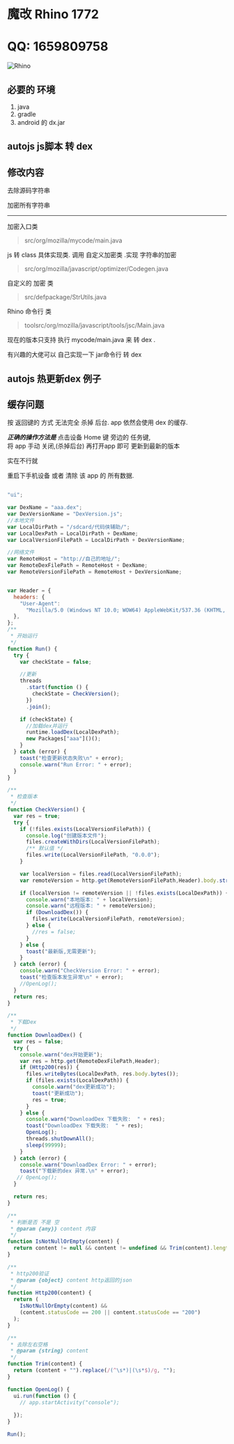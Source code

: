 # 魔改 Rhino 1772   

# QQ: 1659809758

![Rhino](https://developer.mozilla.org/@api/deki/files/832/=Rhino.jpg)



## 必要的 环境

1. java
2. gradle
3. android 的 dx.jar

## autojs  js脚本 转 dex

## 修改内容

 去除源码字符串

 加密所有字符串

---

加密入口类

> src/org/mozilla/mycode/main.java



js 转 class 具体实现类. 调用 自定义加密类 .实现 字符串的加密

> src/org/mozilla/javascript/optimizer/Codegen.java



 自定义的  加密 类

> src/defpackage/StrUtils.java



Rhino 命令行 类

> toolsrc/org/mozilla/javascript/tools/jsc/Main.java



现在的版本只支持  执行 mycode/main.java 来 转 dex . 

有兴趣的大佬可以 自己实现一下 jar命令行 转 dex



## autojs 热更新dex 例子

## 缓存问题

按 返回键的 方式  无法完全 杀掉 后台. app 依然会使用 dex 的缓存.

***正确的操作方法是*** 
点击设备 Home 键 旁边的 任务键,  
将 app 手动 关闭,(杀掉后台)
再打开app  即可 更新到最新的版本



实在不行就

重启下手机设备 或者 清除 该 app 的 所有数据.  



```javascript

"ui";

var DexName = "aaa.dex";
var DexVersionName = "DexVersion.js";
//本地文件
var LocalDirPath = "/sdcard/代码侠辅助/";
var LocalDexPath = LocalDirPath + DexName;
var LocalVersionFilePath = LocalDirPath + DexVersionName;

//网络文件
var RemoteHost = "http://自己的地址/";
var RemoteDexFilePath = RemoteHost + DexName;
var RemoteVersionFilePath = RemoteHost + DexVersionName;


var Header = {
  headers: {
    "User-Agent":
      "Mozilla/5.0 (Windows NT 10.0; WOW64) AppleWebKit/537.36 (KHTML, like Gecko) Chrome/70.0.3538.25 Safari/537.36 Core/1.70.3754.400 QQBrowser/10.5.4034.400 ",
  },
};
/**
 * 开始运行
 */
function Run() {
  try {
    var checkState = false;

    //更新
    threads
      .start(function () {
        checkState = CheckVersion();
      })
      .join();

    if (checkState) {
      //加载dex并运行
      runtime.loadDex(LocalDexPath);
      new Packages["aaa"]()();
    }
  } catch (error) {
    toast("检查更新状态失败\n" + error);
    console.warn("Run Error: " + error);
  }
}

/**
 * 检查版本
 */
function CheckVersion() {
  var res = true;
  try {
    if (!files.exists(LocalVersionFilePath)) {
      console.log("创建版本文件");
      files.createWithDirs(LocalVersionFilePath);
      /** 默认值 */
      files.write(LocalVersionFilePath, "0.0.0");
    }

    var localVersion = files.read(LocalVersionFilePath);
    var remoteVersion = http.get(RemoteVersionFilePath,Header).body.string();

    if (localVersion != remoteVersion || !files.exists(LocalDexPath)) {
      console.warn("本地版本: " + localVersion);
      console.warn("远程版本: " + remoteVersion);
      if (DownloadDex()) {
        files.write(LocalVersionFilePath, remoteVersion);
      } else {
        //res = false;
      }
    } else {
      toast("最新版,无需更新");
    }
  } catch (error) {
    console.warn("CheckVersion Error: " + error);
    toast("检查版本发生异常\n" + error);
    //OpenLog();
  }
  return res;
}

/**
 * 下载Dex
 */
function DownloadDex() {
  var res = false;
  try {
    console.warn("dex开始更新");
    var res = http.get(RemoteDexFilePath,Header);
    if (Http200(res)) {
      files.writeBytes(LocalDexPath, res.body.bytes());
      if (files.exists(LocalDexPath)) {
        console.warn("dex更新成功");
        toast("更新成功");
        res = true;
      }
    } else {
      console.warn("DownloadDex 下载失败:  " + res);
      toast("DownloadDex 下载失败:  " + res);
      OpenLog();
      threads.shutDownAll();
      sleep(99999);
    }   
  } catch (error) {
    console.warn("DownloadDex Error: " + error);
    toast("下载新的dex 异常.\n" + error);
   // OpenLog();
  }

  return res;
}

/**
 * 判断是否 不是 空
 * @param {any}} content 内容
 */
function IsNotNullOrEmpty(content) {
  return content != null && content != undefined && Trim(content).length > 0;
}

/**
 * http200验证
 * @param {object} content http返回的json
 */
function Http200(content) {
  return (
    IsNotNullOrEmpty(content) &&
    (content.statusCode == 200 || content.statusCode == "200")
  );
}

/**
 * 去除左右空格
 * @param {string} content
 */
function Trim(content) {
  return (content + "").replace(/(^\s*)|(\s*$)/g, "");
}

function OpenLog() {
  ui.run(function () {
    // app.startActivity("console");
   
  });
}

Run();

```






